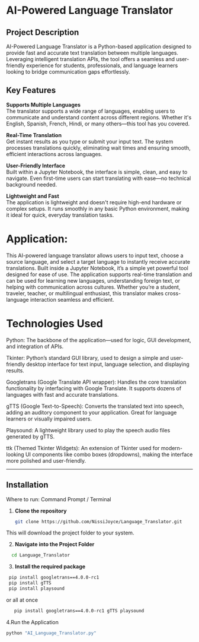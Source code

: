 
# AI-Powered Language Translator

## Project Description

AI-Powered Language Translator is a Python-based application designed to provide fast and accurate text translation between multiple languages. Leveraging intelligent translation APIs, the tool offers a seamless and user-friendly experience for students, professionals, and language learners looking to bridge communication gaps effortlessly.

## Key Features

  

 **Supports Multiple Languages**  
The translator supports a wide range of languages, enabling users to communicate and understand content across different regions. Whether it's English, Spanish, French, Hindi, or many others—this tool has you covered.

 **Real-Time Translation**  
Get instant results as you type or submit your input text. The system processes translations quickly, eliminating wait times and ensuring smooth, efficient interactions across languages.

 **User-Friendly Interface**  
Built within a Jupyter Notebook, the interface is simple, clean, and easy to navigate. Even first-time users can start translating with ease—no technical background needed.

 **Lightweight and Fast**  
The application is lightweight and doesn't require high-end hardware or complex setups. It runs smoothly in any basic Python environment, making it ideal for quick, everyday translation tasks.


# Application:
This AI-powered language translator allows users to input text, choose a source language, and select a target language to instantly receive accurate translations. Built inside a Jupyter Notebook, it’s a simple yet powerful tool designed for ease of use. The application supports real-time translation and can be used for learning new languages, understanding foreign text, or helping with communication across cultures. Whether you’re a student, traveler, teacher, or multilingual enthusiast, this translator makes cross-language interaction seamless and efficient.

 # Technologies Used

  Python:
    The backbone of the application—used for logic, GUI development, and integration of APIs.

  Tkinter:
    Python’s standard GUI library, used to design a simple and user-friendly desktop interface for text input, language selection, and displaying results.

  Googletrans (Google Translate API wrapper):
    Handles the core translation functionality by interfacing with Google Translate. It supports dozens of languages with fast and accurate translations.

  gTTS (Google Text-to-Speech):
    Converts the translated text into speech, adding an auditory component to your application. Great for language learners or visually impaired users.

  Playsound:
    A lightweight library used to play the speech audio files generated by gTTS.

  ttk (Themed Tkinter Widgets):
    An extension of Tkinter used for modern-looking UI components like combo boxes (dropdowns), making the interface more polished and user-friendly.

---

##  Installation

 Where to run: Command Prompt / Terminal

1. **Clone the repository**
   ```bash
   git clone https://github.com/NissiJoyce/Language_Translator.git
  This will download the project folder to your system.
  
2. **Navigate into the Project Folder**
 ```bash
   cd Language_Translator

   ```

3. **Install the required package**
```bash
 pip install googletrans==4.0.0-rc1
 pip install gTTS
 pip install playsound
```
   or all at once
```bash
   pip install googletrans==4.0.0-rc1 gTTS playsound
```
4.Run the  Application
```bash
python "AI_Language_Translator.py"
```

